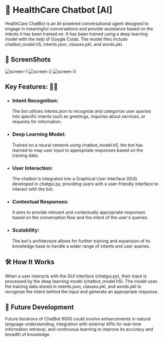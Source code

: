 # 🚀 HealthCare Chatbot [AI]

HealthCare ChatBot is an AI-powered conversational agent designed to engage in meaningful conversations and provide assistance based on the intents it has been trained on. It has been trained using a deep learning model with the help of Google Colab. The model files include chatbot_model.h5, intents.json, classes.pkl, and words.pkl.

## 🚀 ScreenShots

![screen-1](screenshots/1.png?raw=true)
![screen-2](screenshots/2.png?raw=true)
![screen-3](screenshots/3.png?raw=true)

## Key Features: 👨‍💻

- ### Intent Recognition:

  The bot utilizes intents.json to recognize and categorize user queries into specific intents such as greetings, inquiries about services, or requests for information.

- ### Deep Learning Model:

  Trained on a neural network using chatbot_model.h5, the bot has learned to map user input to appropriate responses based on the training data.

- ### User Interaction:

  The chatbot is integrated into a Graphical User Interface (GUI) developed in chatgui.py, providing users with a user-friendly interface to interact with the bot.

- ### Contextual Responses:

  It aims to provide relevant and contextually appropriate responses based on the conversation flow and the intent of the user's queries.

- ### Scalability:
  The bot's architecture allows for further training and expansion of its knowledge base to handle a wider range of intents and user queries.

## 🛠 How It Works

When a user interacts with the GUI interface (chatgui.py), their input is processed by the deep learning model (chatbot_model.h5). The model uses the training data stored in intents.json, classes.pkl, and words.pkl to recognize the intent behind the input and generate an appropriate response.

## 🚀 Future Development

Future iterations of ChatBot 9000 could involve enhancements in natural language understanding, integration with external APIs for real-time information retrieval, and continuous learning to improve its accuracy and breadth of knowledge.
